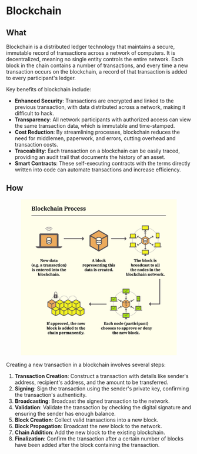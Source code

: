 # Blockchain

## What

Blockchain is a distributed ledger technology that maintains a secure, immutable record of transactions across a network of computers. It is decentralized, meaning no single entity controls the entire network. Each block in the chain contains a number of transactions, and every time a new transaction occurs on the blockchain, a record of that transaction is added to every participant's ledger.

Key benefits of blockchain include:

* **Enhanced Security**: Transactions are encrypted and linked to the previous transaction, with data distributed across a network, making it difficult to hack.
* **Transparency**: All network participants with authorized access can view the same transaction data, which is immutable and time-stamped.
* **Cost Reduction**: By streamlining processes, blockchain reduces the need for middlemen, paperwork, and errors, cutting overhead and transaction costs.
* **Traceability**: Each transaction on a blockchain can be easily traced, providing an audit trail that documents the history of an asset.
* **Smart Contracts**: These self-executing contracts with the terms directly written into code can automate transactions and increase efficiency.

## How

<figure><img src="../../.gitbook/assets/image.png" alt=""><figcaption></figcaption></figure>



Creating a new transaction in a blockchain involves several steps:

1. **Transaction Creation**: Construct a transaction with details like sender's address, recipient's address, and the amount to be transferred.
2. **Signing**: Sign the transaction using the sender's private key, confirming the transaction's authenticity.
3. **Broadcasting**: Broadcast the signed transaction to the network.
4. **Validation**: Validate the transaction by checking the digital signature and ensuring the sender has enough balance.
5. **Block Creation**: Collect valid transactions into a new block.
6. **Block Propagation**: Broadcast the new block to the network.
7. **Chain Addition**: Add the new block to the existing blockchain.
8. **Finalization**: Confirm the transaction after a certain number of blocks have been added after the block containing the transaction.
